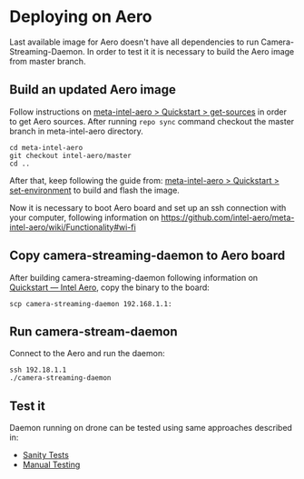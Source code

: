 # Deploying on Aero

Last available image for Aero doesn't have all dependencies to run Camera-Streaming-Daemon. In order to test it it is necessary to build the Aero image from master branch.

## Build an updated Aero image

Follow instructions on [meta-intel-aero > Quickstart > get-sources](https://github.com/intel-aero/meta-intel-aero/wiki/Quickstart-Guide#get-sources) in order to get Aero sources. After running `repo sync` command checkout the master branch in meta-intel-aero directory.

```
cd meta-intel-aero
git checkout intel-aero/master
cd ..
```

After that, keep following the guide from: [meta-intel-aero > Quickstart > set-environment](https://github.com/intel-aero/meta-intel-aero/wiki/Quickstart-Guide#set-environment) to build and flash the image.

Now it is necessary to boot Aero board and set up an ssh connection with your computer, following information on https://github.com/intel-aero/meta-intel-aero/wiki/Functionality#wi-fi

## Copy camera-streaming-daemon to Aero board

After building camera-streaming-daemon following information on [Quickstart — Intel Aero](../getting_started/quick_start_intel_aero.md), copy the binary to the board:
```
scp camera-streaming-daemon 192.168.1.1:
```

## Run camera-stream-daemon

Connect to the Aero and run the daemon:
```
ssh 192.18.1.1
./camera-streaming-daemon
```

## Test it

Daemon running on drone can be tested using same approaches described in:
* [Sanity Tests](../getting_started/sanity_tests.md)
* [Manual Testing](../test/README.md)
 
